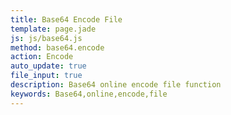 ```yaml
---
title: Base64 Encode File
template: page.jade
js: js/base64.js
method: base64.encode
action: Encode
auto_update: true
file_input: true
description: Base64 online encode file function
keywords: Base64,online,encode,file
---
```

